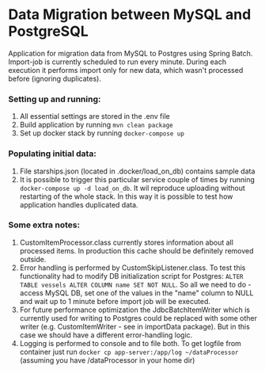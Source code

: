 Data Migration between MySQL and PostgreSQL
===
Application for migration data from MySQL to Postgres using Spring Batch. Import-job is currently scheduled to run every minute. During each execution it performs import only for new data, which wasn't processed before (ignoring duplicates).

### Setting up and running:
1. All essential settings are stored in the .env file
2. Build application by running `mvn clean package`
3. Set up docker stack by running `docker-compose up`

### Populating initial data:
1. File starships.json (located in .docker/load_on_db) contains sample data
2. It is possible to trigger this particular service couple of times by running `docker-compose up -d load_on_db`. It wil reproduce uploading without restarting of the whole stack. In this way it is possible to test how application handles duplicated data.

### Some extra notes:
1. CustomItemProcessor.class currently stores information about all processed items. In production this cache should be definitely removed outside.
2. Error handling is performed by CustomSkipListener.class. To test this functionality had to modify DB initialization script for Postgres: `ALTER TABLE vessels ALTER COLUMN name SET NOT NULL`. So all we need to do - access MySQL DB, set one of the values in the "name" column to NULL and wait up to 1 minute before import job will be executed.
3. For future performance optimization the JdbcBatchItemWriter which is currently used for writing to Postgres could be replaced with some other writer (e.g. CustomItemWriter - see in importData package). But in this case we should have a different error-handling logic.
4. Logging is performed to console and to file both. To get logfile from container just run `docker cp app-server:/app/log ~/dataProcessor ` (assuming you have /dataProcessor in your home dir)
